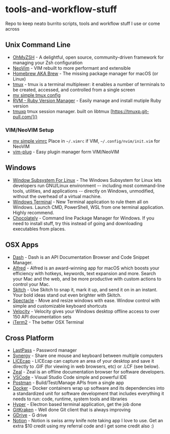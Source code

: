 # tools-and-workflow-stuff
Repo to keep neato burrito scripts, tools and workflow stuff I use or come across

## Unix Command Line
* [OhMyZSH](https://ohmyz.sh) - A delightful, open source, community-driven framework for managing your Zsh configuration
* [NeoVim](https://neovim.io) - VIM rebuilt to more performant and extensible
* [Homebrew AKA Brew](https://brew.sh) - The missing package manager for macOS (or Linux)
* [tmux](https://www.hamvocke.com/blog/a-quick-and-easy-guide-to-tmux/) - tmux is a terminal multiplexer: it enables a number of terminals to be created, accessed, and controlled from a single screen
* [my simple tmux config](https://github.com/talk2MeGooseman/tools-and-workflow-stuff/blob/master/.tmux.conf)
* [RVM - Ruby Version Manager](https://rvm.io/rvm/install) - Easily manage and install mutiple Ruby version
* [tmuxp](https://github.com/tmux-python/tmuxp) tmux session manager. built on libtmux [https://tmuxp.git-pull.com/]()

### VIM/NeoVIM Setup
* [my simple vimrc](https://github.com/talk2MeGooseman/tools-and-workflow-stuff/blob/master/.vimrc) Place in `~/.vimrc` if VIM, `~/.config/nvim/init.vim` for NeoVIM
* [vim-plug](https://github.com/junegunn/vim-plug) - Easy plugin manager form VIM/NeoVIM

## Windows
* [Window Subsystem For Linux](https://docs.microsoft.com/en-us/windows/wsl/install-win10) - The Windows Subsystem for Linux lets developers run GNU/Linux environment -- including most command-line tools, utilities, and applications -- directly on Windows, unmodified, without the overhead of a virtual machine.
* [Windows Terminal](https://github.com/microsoft/terminal) - New Terminal application to rule them all on Windows. Launch CMD, PowerShell, WSL from one terminal application. Highly recommend.
* [Chocolately](https://chocolatey.org/) - Command line Package Manager for Windows. If you need to install stuff, try this instead of going and downloading executables from places.

## OSX Apps
* [Dash](https://kapeli.com/dash) - Dash is an API Documentation Browser and Code Snippet Manager.
* [Alfred](https://www.alfredapp.com/) - Alfred is an award-winning app for macOS which boosts your efficiency with hotkeys, keywords, text expansion and more. Search your Mac and the web, and be more productive with custom actions to control your Mac.
* [Skitch](https://evernote.com/products/skitch) - Use Skitch to snap it, mark it up, and send it on in an instant. Your bold ideas stand out even brighter with Skitch.
* [Spectacle](https://www.spectacleapp.com/) - Move and resize windows with ease. Window control with simple and customizable keyboard shortcuts
* [Velocity](http://velocity.silverlakesoftware.com/) - Velocity gives your Windows desktop offline access to over 150 API documentation sets
* [iTerm2](https://www.iterm2.com) - The better OSX Terminal

## Cross Platform
* [LastPass](https://lastpass.com/misc_download2.php) - Password manager 
* [Synergy](https://symless.com/synergy) - Share one mouse and keyboard between multiple computers 
* [LICEcap](https://www.cockos.com/licecap/) - LICEcap can capture an area of your desktop and save it directly to .GIF (for viewing in web browsers, etc) or .LCF (see below).
* [Zeal](https://zealdocs.org/) - Zeal is an offline documentation browser for software developers.
* [VSCode](https://code.visualstudio.com) - Visual Studio Code simple and powerful IDE
* [Postman](https://www.getpostman.com) - Build/Test/Manage APIs from a single app
* [Docker](https://hub.docker.com) - Docker containers wrap up software and its dependencies into a standardized unit for software development that includes everything it needs to run: code, runtime, system tools and libraries
* [Hyper](https://hyper.is/) - Electron based terminal application, get the job done
* [GitKraken](https://www.gitkraken.com/invite/tdPyyVNg) - Well done Git client that is always improving
* [GDrive](https://www.google.com/drive/download/) - G drive
* [Notion](https://www.notion.so/?r=887fba53b2e346928bb11aa3cf0667e6) - Notion is swiss army knife note taking app I love to use. Get an extra $10 credit using my referral code and I get some credit also :)
